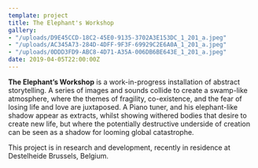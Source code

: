 ```yaml
---
template: project
title: The Elephant's Workshop
gallery:
- "/uploads/D9E45CCD-18C2-45E0-9135-3702A3E153DC_1_201_a.jpeg"
- "/uploads/AC345A73-284D-4DFF-9F3F-69929C2E6A0A_1_201_a.jpeg"
- "/uploads/0DDD3FD9-ABC8-4D71-A35A-006DB6BE643E_1_201_a.jpeg"
date: 2019-04-05T22:00:00Z
---
```

**The Elephant’s Workshop** is a work-in-progress installation of abstract storytelling. A series of images and sounds collide to create a swamp-like atmosphere, where the themes of fragility, co-existence, and the fear of losing life and love are juxtaposed. A Piano tuner, and his elephant-like shadow appear as extracts, whilst showing withered bodies that desire to create new life, but where the potentially destructive underside of creation can be seen as a shadow for looming global catastrophe.

This project is in research and development, recently in residence at Destelheide Brussels, Belgium.